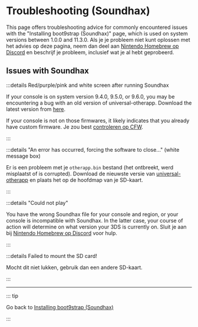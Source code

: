 # Troubleshooting (Soundhax)

This page offers troubleshooting advice for commonly encountered issues with the "Installing boot9strap (Soundhax)" page, which is used on system versions between 1.0.0 and 11.3.0. Als je je probleem niet kunt oplossen met het advies op deze pagina, neem dan deel aan [Nintendo Homebrew op Discord](https://discord.gg/MWxPgEp) en beschrijf je probleem, inclusief wat je al hebt geprobeerd.

## Issues with Soundhax

:::details Red/purple/pink and white screen after running Soundhax

If your console is on system version 9.4.0, 9.5.0, or 9.6.0, you may be encountering a bug with an old version of universal-otherapp. Download the latest version from [here](https://github.com/TuxSH/universal-otherapp/releases/latest).

If your console is not on those firmwares, it likely indicates that you already have custom firmware. Je zou best [controleren op CFW](checking-for-cfw).

:::

:::details "An error has occurred, forcing the software to close..." (white message box)

Er is een probleem met je `otherapp.bin` bestand (het ontbreekt, werd misplaatst of is corrupted). Download de nieuwste versie van [universal-otherapp](https://github.com/TuxSH/universal-otherapp/releases/latest) en plaats het op de hoofdmap van je SD-kaart.

:::

:::details "Could not play"

You have the wrong Soundhax file for your console and region, or your console is incompatible with Soundhax. In the latter case, your course of action will determine on what version your 3DS is currently on. Sluit je aan bij [Nintendo Homebrew op Discord](https://discord.gg/MWxPgEp) voor hulp.

:::

:::details Failed to mount the SD card!

Mocht dit niet lukken, gebruik dan een andere SD-kaart.

:::

<!--@include: ./_include/troubleshooting-sb9si-common.md -->

<!--@include: ./_include/troubleshooting-get-help-common.md -->

---

::: tip

Go back to [Installing boot9strap (Soundhax)](installing-boot9strap-\(soundhax\))

:::

<!--@include: ./_include/troubleshooting-return.md -->
